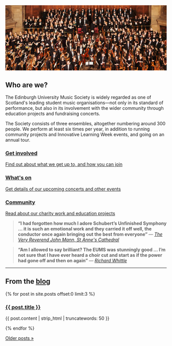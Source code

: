 ---
---

<img alt="Chorus and Symphony Orchestra at the performance of Verdi's Requiem in 2013" src="/assets/img/symphony-chorus-verdi-2013.jpg" class="bordered">

## Who are we?

The Edinburgh University Music Society is widely regarded as one of Scotland's leading student music organisations&mdash;not only in its standard of performance, but also in its involvement with the wider community through education projects and fundraising concerts.

The Society consists of three ensembles, altogether numbering around 300 people. We perform at least six times per year, in addition to running community projects and Innovative Learning Week events, and going on an annual tour.

<div class="image-link-tiles tiles-3 clearfix">
  <a class="tile tile-get-involved" href="/get-involved/">
    <div class="caption">
      <h3>Get involved</h3>
      <p>Find out about what we get up to, and how you can join</p>
    </div>
  </a>

  <a class="tile tile-whats-on" href="/whats-on/">
    <div class="caption">
      <h3>What's on</h3>
      <p>Get details of our upcoming concerts and other events</p>
    </div>
  </a>

  <a class="tile tile-community" href="community">
    <div class="caption">
      <h3>Community</h3>
      <p>Read about our charity work and education projects</p>
    </div>
  </a>
</div>

<div class="clearfix quotes">
<blockquote class="quote-left">
<p>
<strong>
&ldquo;I had forgotten how much I adore Schubert’s Unfinished Symphony &hellip; it is such an emotional work and they carried it off well, the conductor once again bringing out the best from everyone&rdquo;
</strong>
<cite>&mdash; <a href="http://www.belfastcathedral.org/news/item/722/music-festival-opens-with-the-edinburgh-university-music-society/">
The Very Reverend John Mann, St Anne's Cathedral
</a>
</cite>
</p>
</blockquote>

<blockquote class="quote-right">
<p>
<strong>
&ldquo;Am I allowed to say brilliant? The EUMS was stunningly good &hellip; I’m not sure that I have ever heard a choir cut and start as if the power had gone off and then on again&rdquo;
</strong>
<cite>&mdash; <a href="http://playpitspark.wordpress.com/2010/11/20/the-armed-man/">Richard Whittle</a>
</cite>
</p>
</blockquote>
</div>

<hr>

<h2>From the <a href="/blog/">blog</a></h2>

{% for post in site.posts offset:0 limit:3 %}
<div class="recent-post">
  <h3><a href="{{ post.url }}">{{ post.title }}</a></h3>
  <p>{{ post.content | strip_html | truncatewords: 50 }}</p>
</div>
{% endfor %}

<a href="/blog/">Older posts &raquo;</a>
